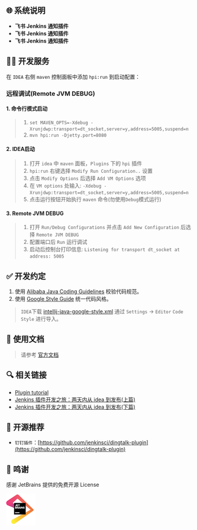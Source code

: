 ## 🌐 系统说明

- **飞书 Jenkins 通知插件**
- **飞书 Jenkins 通知插件**
- **飞书 Jenkins 通知插件**

## 🧑‍💻 开发服务

在 `IDEA` 右侧 `maven` 控制面板中添加 `hpi:run` 到启动配置：

### 远程调试(Remote JVM DEBUG)

#### 1. 命令行模式启动

> 1. `set MAVEN_OPTS=-Xdebug -Xrunjdwp:transport=dt_socket,server=y,address=5005,suspend=n`
> 2. `mvn hpi:run -Djetty.port=8080`

#### 2. IDEA启动

> 1. 打开 `idea` 中 `maven` 面板，`Plugins` 下的 `hpi` 插件
> 2. `hpi:run` 右键选择 `Modify Run Configuration..` 设置
> 3. 点击 `Modify Options` 后选择 `Add VM Options` 选项
> 4. 在 `VM options` 处输入: `-Xdebug -Xrunjdwp:transport=dt_socket,server=y,address=5005,suspend=n`
> 5. 点击运行按钮开始执行 `maven` 命令(勿使用`Debug`模式运行)

#### 3. Remote JVM DEBUG

> 1. 打开 `Run/Debug Configurations` 并点击 `Add New Configuration` 后选择 `Remote JVM DEBUG`
> 2. 配置端口后 `Run` 运行调试
> 3. 启动后控制台打印信息: `Listening for transport dt_socket at address: 5005`

## ✅ 开发约定

1. 使用 [Alibaba Java Coding Guidelines](https://plugins.jetbrains.com/plugin/10046-alibaba-java-coding-guidelines/)
   校验代码规范。
2. 使用 [Google Style Guide](https://github.com/google/styleguide) 统一代码风格。

> `IDEA`下载 [intellij-java-google-style.xml](https://github.com/google/styleguide/blob/gh-pages/intellij-java-google-style.xml)
>  通过 `Settings` -> `Editor` `Code Style` 进行导入。

## 📝 使用文档

> 请参考 [官方文档](https://721806280.github.io/feishu-notification-plugin-doc)

## 🔍️ 相关链接

- [Plugin tutorial](https://wiki.jenkins.io/display/JENKINS/Plugin+tutorial#Plugintutorial-SettingUpEnvironment)
- [Jenkins 插件开发之旅：两天内从 idea 到发布(上篇)](https://jenkins-zh.cn/wechat/articles/2019/05/2019-05-06-jenkins-plugin-develop-within-two-days-part01/)
- [Jenkins 插件开发之旅：两天内从 idea 到发布(下篇)](https://jenkins-zh.github.io/wechat/articles/2019/05/2019-05-08-jenkins-plugin-develop-within-two-days-part02/)

## 🍻 开源推荐

- `钉钉插件`：[https://github.com/jenkinsci/dingtalk-plugin](https://github.com/jenkinsci/dingtalk-plugin)

## 💚 鸣谢

感谢 JetBrains 提供的免费开源 License

[![JetBrains](docs/img/jetbrains.png)](https://www.jetbrains.com/?from=feishu-notification-plugin)